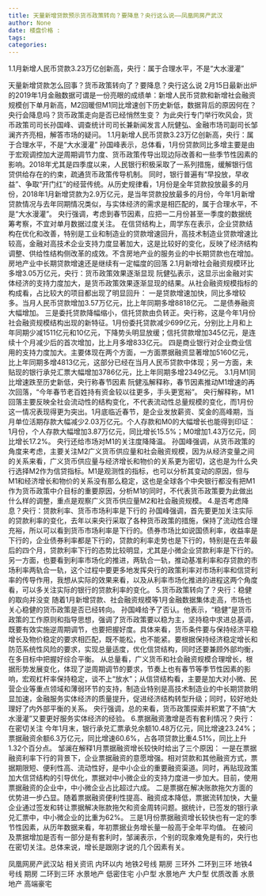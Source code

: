 ```yaml
---
title: 天量新增贷款预示货币政策转向？要降息？央行这么说——凤凰网房产武汉
author: None
date: 楼盘价格 : 
tags: 
categories: 
---
```

1.1月新增人民币贷款3.23万亿创新高，央行：属于合理水平，不是“大水漫灌”
<!-- more -->
天量新增贷款怎么回事？货币政策转向了？要降息？央行这么说
2月15日最新出炉的2019年1月金融数据可谓是一份亮眼的成绩单：新增人民币贷款和新增社会融资规模创下单月新高，M2回暖但M1同比增速创下历史新低，数据背后的原因何在？央行会降息吗？货币政策走向是否已经悄然生变？
为此央行专门举行吹风会，货币政策司司长孙国峰、调查统计司司长兼新闻发言人阮健弘、金融市场司副司长邹澜齐齐亮相，解答市场的疑问。
1.1月新增人民币贷款3.23万亿创新高，央行：属于合理水平，不是“大水漫灌”
孙国峰表示，总体看，1月份贷款同比多增主要是由于宏观调控加大逆周期调节力度、货币政策传导出现边际改善和一些季节性因素的影响。2018年尤其是四季度以来，人民银行积极采取了一系列措施，缓解银行信贷供给存在的约束，疏通货币政策传导机制。
同时，银行普遍有“早投放，早收益”、争取“开门红”的经营传统。从历史规律看，1月份是全年贷款投放最多的月份，2018年1月新增贷款为2.9万亿元，是当年贷款投放最多的月份，今年1月新增贷款情况与去年同期情况类似，与实体经济的需求是相匹配的，属于合理水平，不是“大水漫灌”。
央行强调，考虑到春节因素，应把一二月份甚至一季度的数据统筹考察，不宜对单月数据过度关注。
在信贷结构上，周学东在表示，企业贷款结构在优化和改善，特别是工业和制造业的贷款增速回升，高技术制造业贷款增速比较高，金融对高技术企业支持力度显著加大，这是比较好的变化，反映了经济结构调整、供给性结构侧改革的成效。不含房地产业的服务业的中长期贷款也在增加。房地产业中长期贷款增速还是继续有一定幅度的回落
2.1月新增社会融资规模环比多增3.05万亿元，央行：货币政策效果逐渐显现
阮健弘表示，这显示出金融对实体经济的支持力度加大，是货币政策效果逐渐显现的结果。从社会融资规模指标的构成看，占比较大的项目都出现了明显回升：
一是贷款增速加快，同比多增较多。当月人民币贷款增加3.57万亿元，比上年同期多增8818亿元。
二是债券融资大幅增加。
三是委托贷款降幅缩小，信托贷款由负转正。央行称，这是今年1月份社会融资规模结构出现的新特征。1月份委托贷款减少699亿元，分别比上月和上年同期少减1511亿元和10亿元，下降势头明显放缓；信托贷款增加345亿元，是连续十个月减少后的首次增加，比上月多增833亿元。
四是商业银行对企业商业信用的支持力度加大。主要体现在两个方面，一方面票据融资显著增加5160亿元，比上年同期多增4813亿元，这部分已经在当月人民币贷款中体现；另一方面，未贴现的银行承兑汇票大幅增加3786亿元，比上年同期多增2349亿元。
3.1月M1同比增速跌至历史新低，央行称春节因素
阮健泓解释称，春节因素推动M1增速的再次回落，“今年春节老百姓持有资金较以往更多，手头更宽裕”。
央行解释称，M1回落主要反映全社会流动性的结构变化，不代表流动性总量规模的变化，而1月份这一情况表现得更为突出。1月底临近春节，是企业发放薪资、奖金的高峰期，当月单位活期存款大幅减少2.03万亿元。个人存款和M0的大幅增长也能得到印证：1月份，个人存款大幅增加3.87万亿元，同比增长15.5%；M0增加1.43万亿元，同比增长17.2%。
央行还给市场对M1的关注度降降温。
孙国峰强调，从货币政策的角度来考虑，主要关注M2广义货币供应量和社会融资规模，因为从经济变量之间的关系来看，广义货币供应量与经济增长和物价的关系更为密切，这也是为什么央行选择M2作为信贷指标。M1是观测性的指标，也可以分析其变动的原因，但与M1和经济增长和物价的关系没有那么稳定，这也是全球各个中央银行都没有把M1作为货币政策中介目标的重要原因，分析M1的同时，不代表货币政策要为此做出什么样的调整，重点是观察广义货币供应量M2和社会融资规模。
4.是否考虑降息？央行：贷款利率、货币市场利率是下行的
孙国峰强调，首先要更加关注实际的贷款利率的变化，去年以来央行采取了各种货币政策的措施，保持了流动性合理充裕，所以可以看到货币市场利率是下行的。债券市场比如说国债利率，收益率是下行的，企业债券利率都是下行的，贷款的利率走势也是下行的，特别是在去年最后的四个月，贷款利率下行的态势比较明显，尤其是小微企业贷款利率是下行的。
另一方面，也要看到利率市场化的推进，两轨合一轨，推动基准利率和存贷款的市场利率两轨合一轨，这个过程中要更多地发挥央行的政策利率对市场利率和信贷利率的传导作用，我想从实际的效果来看，以及从利率市场化推进的进程这两个角度看，可以多关注实际的银行的贷款利率的变化。
5.货币政策转向了？央行：稳健的取向并没变
随着1月新增贷款、社会融资规模等1月金融数据集体走高，市场也关心稳健的货币政策是否已经转向。
孙国峰给予了否认。他表示，“稳健”是货币政策的工作原则和指导思想，强调了货币政策要以稳为主，坚持稳中求进总基调，既要有效实施逆周期调节，也要把握好度。具体来看，货币条件要与保持经济平稳增长及物价稳定的要求相匹配，既不能松，也不能紧。要根据保持经济稳定增长和防范系统性风险的要求，实现总量适度，优化信贷结构，同时还要兼顾外部均衡，在多目标中把握好综合平衡。
从总量看，广义货币和社会融资规模合理增长，根据形势发展变化，体现了逆周期调节的要求，节奏上也有春节等季节性因素的影响，宏观杠杆率保持稳定，谈不上“放水”；从信贷结构看，主要是加大对小微、民营企业等重点领域和薄弱环节的支持，制造业特别是高技术制造业的中长期贷款明显加速，金融服务实体经济的质量提升，促进经济结构转型升级；同时，较好地处理好了内外部平衡的关系。
央行强调，总的来看，货币政策探索并积累了不搞“大水漫灌”又要更好服务实体经济的经验。
6.票据融资激增是否有套利情况？央行：在密切关注
今年1月末，银行承兑汇票承兑余额10.48万亿元，同比增速23.24%；票据融资余额6.3万亿元，同比增速60.6%，占各项贷款比重4.51%，同比上升1.32个百分点。
邹澜在解释1月票据融资增长较快时给出了三个原因：
一是在票据融资利率下行的背景下，企业票据融资的意愿增强。相对贷款和其他融资方式，票据期限短、便利性高、流动性好，是中小企业的重要融资渠道。同时，再贴现政策加大信贷结构的引导优化，票据对中小微企业的支持力度进一步加大。目前，使用票据融资的企业中，中小微企业占比超过六成。
二是票据在解决账款拖欠方面的优势进一步凸显。随着票据融资便利性提高、融资成本降低，票据流转加快，大量企业通过签发和转让票据解决账款拖欠和资金周转问题。据统计，已签发的银行承兑汇票中，中小微企业的比重为62%。
三是1月份票据融资增长较快也有一定的季节性因素，从历年数据来看，年初票据业务增长量一般高于全年平均值。
在被问及票据增加是否有一部分是有套利时，邹澜表示，个别的现象难免是有的，央行也在密切关注。总体来说，增长是跟刚才说的几个因素有关。
                        
                        
                        
                        
                                        
                    
                    
                
                    
                    
                    
                
                    
                
凤凰网房产武汉站
相关资讯
内环以内 地铁2号线
期房 三环外
二环到三环 地铁4号线
期房 二环到三环
水景地产 低密住宅
小户型 水景地产
大户型 优质改善
水景地产 高端豪宅
	                        
	                    
	                        
	                    
